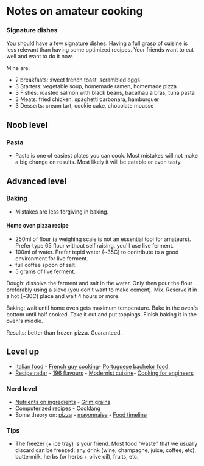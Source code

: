 # Notes on amateur cooking

### Signature dishes

You should have a few signature dishes. Having a full grasp of cuisine is less relevant than having some optimized recipes. Your friends want to eat well and want to do it now.

Mine are:

- 2 breakfasts: sweet french toast, scrambled eggs
- 3 Starters: vegetable soup, homemade ramen, homemade pizza
- 3 Fishes: roasted salmon with black beans, bacalhau à brás, tuna pasta
- 3 Meats: fried chicken, spaghetti carbonara, hamburguer
- 3 Desserts: cream tart, cookie cake, chocolate mousse

## Noob level

### Pasta

- Pasta is one of easiest plates you can cook. Most mistakes will not make a big change on results. Most likely it will be eatable or even tasty.

## Advanced level

### Baking

- Mistakes are less forgiving in baking.

#### Home oven pizza recipe

- 250ml of flour (a weighing scale is not an essential tool for amateurs). Prefer type 65 flour without self raising, you'll use live ferment. 
- 100ml of water. Prefer tepid water (~35C) to contribute to a good environment for live ferment.
- full coffee spoon of salt.  
- 5 grams of live ferment.

Dough: dissolve the ferment and salt in the water. Only then pour the flour preferably using a sieve (you don't want to make cement). Mix. Reserve it in a hot (~30C) place and wait 4 hours or more.

Baking: wait until home oven gets maximum temperature. Bake in the oven's bottom until half cooked. Take it out and put toppings. Finish baking it in the oven's middle.

Results: better than frozen pizza. Guaranteed.

## Level up

- [Italian food](https://www.youtube.com/c/StefanoBarbatoChef/videos) - [French guy cooking](https://www.youtube.com/@FrenchGuyCooking/videos)- [Portuguese bachelor food](https://www.youtube.com/c/TuganaCozinha/videos)
 - [Recipe radar](https://www.reciperadar.com) - [196 flavours](https://www.196flavors.com) - [Modernist cuisine](https://modernistcuisine.com/all-recipes)- [Cooking for engineers](http://www.cookingforengineers.com) 

### Nerd level

- [Nutrients on ingredients](https://ryanatkn.github.io/nutrients-per-calorie/#/compare) - [Grim grains](https://grimgrains.com)
- [Computerized recipes](https://web.archive.org/web/20021105191447/http://anthus.com/Recipes/CompCook.html) - [Cooklang](https://web.archive.org/web/20241005183211/https://cooklang.org/)
- Some theory on: [pizza](http://www.varasanos.com/PizzaRecipe.htm) - [mayonnaise](http://lup.lub.lu.se/luur/download?func=downloadFile&recordOId=8916120&fileOId=8916126) - [Food timeline](https://foodtimeline.org)

### Tips

- The freezer (+ ice tray) is your friend. Most food "waste" that we usually discard can be freezed: any drink (wine, champagne, juice, coffee, etc), buttermilk, herbs (or herbs + olive oil), fruits, etc.

<!--
- esparguete c molho abacate e iogurte grego
- bolo laranja - tatin e variaçoes
- portuguese style snails
- mae: frango c arroz, bolachas gengibre
- piquenique: panados, salada grao, chouriço assado, couve + molho iogurte / sobremesa: crepes c doce, salame choc

RECIPES TO TRY: Green Chile & Goat Cheese Dip + Zucchini Fries + Lemon-drop Chicken Wings
-->